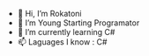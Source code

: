 - 👋 Hi, I’m Rokatoni
- 👀 I’m Young Starting Programator
- 🌱 I’m currently learning C#
- 📫 Laguages I know : C#

<!---
Rokatoni/Rokatoni is a ✨ special ✨ repository because its `README.md` (this file) appears on your GitHub profile.
You can click the Preview link to take a look at your changes.
--->
